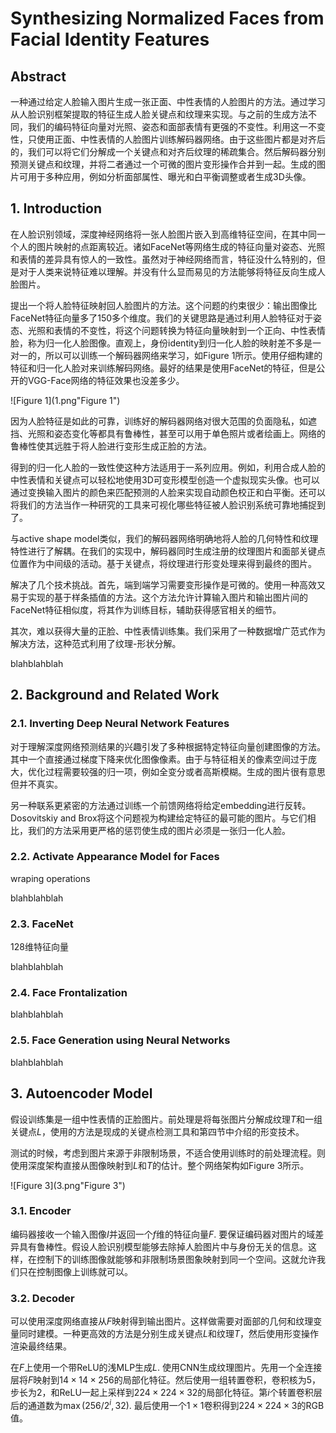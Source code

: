 # Synthesizing Normalized Faces from Facial Identity Features

## Abstract

一种通过给定人脸输入图片生成一张正面、中性表情的人脸图片的方法。通过学习从人脸识别框架提取的特征生成人脸关键点和纹理来实现。与之前的生成方法不同，我们的编码特征向量对光照、姿态和面部表情有更强的不变性。利用这一不变性，只使用正面、中性表情的人脸图片训练解码器网络。由于这些图片都是对齐后的，我们可以将它们分解成一个关键点和对齐后纹理的稀疏集合。然后解码器分别预测关键点和纹理，并将二者通过一个可微的图片变形操作合并到一起。生成的图片可用于多种应用，例如分析面部属性、曝光和白平衡调整或者生成3D头像。



## 1. Introduction

在人脸识别领域，深度神经网络将一张人脸图片嵌入到高维特征空间，在其中同一个人的图片映射的点距离较近。诸如FaceNet等网络生成的特征向量对姿态、光照和表情的差异具有惊人的一致性。虽然对于神经网络而言，特征没什么特别的，但是对于人类来说特征难以理解。并没有什么显而易见的方法能够将特征反向生成人脸图片。

提出一个将人脸特征映射回人脸图片的方法。这个问题的约束很少：输出图像比FaceNet特征向量多了150多个维度。我们的关键思路是通过利用人脸特征对于姿态、光照和表情的不变性，将这个问题转换为特征向量映射到一个正向、中性表情脸，称为归一化人脸图像。直观上，身份identity到归一化人脸的映射差不多是一对一的，所以可以训练一个解码器网络来学习，如Figure 1所示。使用仔细构建的特征和归一化人脸对来训练解码网络。最好的结果是使用FaceNet的特征，但是公开的VGG-Face网络的特征效果也没差多少。

![Figure 1](1.png"Figure 1")

因为人脸特征是如此的可靠，训练好的解码器网络对很大范围的负面隐私，如遮挡、光照和姿态变化等都具有鲁棒性，甚至可以用于单色照片或者绘画上。网络的鲁棒性使其远胜于将人脸进行变形生成正脸的方法。

得到的归一化人脸的一致性使这种方法适用于一系列应用。例如，利用合成人脸的中性表情和关键点可以轻松地使用3D可变形模型创造一个虚拟现实头像。也可以通过变换输入图片的颜色来匹配预测的人脸来实现自动颜色校正和白平衡。还可以将我们的方法当作一种研究的工具来可视化哪些特征被人脸识别系统可靠地捕捉到了。

与active shape model类似，我们的解码器网络明确地将人脸的几何特性和纹理特性进行了解耦。在我们的实现中，解码器同时生成注册的纹理图片和面部关键点位置作为中间级的活动。基于关键点，将纹理进行形变处理来得到最终的图片。

解决了几个技术挑战。首先，端到端学习需要变形操作是可微的。使用一种高效又易于实现的基于样条插值的方法。这个方法允许计算输入图片和输出图片间的FaceNet特征相似度，将其作为训练目标，辅助获得感官相关的细节。

其次，难以获得大量的正脸、中性表情训练集。我们采用了一种数据增广范式作为解决方法，这种范式利用了纹理-形状分解。

blahblahblah



## 2. Background and Related Work

### 2.1. Inverting Deep Neural Network Features

对于理解深度网络预测结果的兴趣引发了多种根据特定特征向量创建图像的方法。其中一个直接通过梯度下降来优化图像像素。由于与特征相关的像素空间过于庞大，优化过程需要较强的归一项，例如全变分或者高斯模糊。生成的图片很有意思但并不真实。

另一种联系更紧密的方法通过训练一个前馈网络将给定embedding进行反转。Dosovitskiy and Brox将这个问题视为构建给定特征的最可能的图片。与它们相比，我们的方法采用更严格的惩罚使生成的图片必须是一张归一化人脸。



### 2.2. Activate Appearance Model for Faces

wraping operations

blahblahblah



### 2.3. FaceNet

128维特征向量 

blahblahblah



### 2.4. Face Frontalization

blahblahblah



### 2.5. Face Generation using Neural Networks

blahblahblah



## 3. Autoencoder Model

假设训练集是一组中性表情的正脸图片。前处理是将每张图片分解成纹理$T$和一组关键点$L$，使用的方法是现成的关键点检测工具和第四节中介绍的形变技术。

测试的时候，考虑到图片来源于非限制场景，不适合使用训练时的前处理流程。则使用深度架构直接从图像映射到$L$和$T$的估计。整个网络架构如Figure 3所示。

![Figure 3](3.png"Figure 3")

### 3.1. Encoder

编码器接收一个输入图像$I$并返回一个$f$维的特征向量$F$. 要保证编码器对图片的域差异具有鲁棒性。假设人脸识别模型能够去除掉人脸图片中与身份无关的信息。这样，在控制下的训练图像就能够和非限制场景图象映射到同一个空间。这就允许我们只在控制图像上训练就可以。

### 3.2. Decoder

可以使用深度网络直接从$F$映射得到输出图片。这样做需要对面部的几何和纹理变量同时建模。一种更高效的方法是分别生成关键点$L$和纹理$T$，然后使用形变操作渲染最终结果。

在$F$上使用一个带ReLU的浅MLP生成$L$. 使用CNN生成纹理图片。先用一个全连接层将$F$映射到$14\times 14\times 256$的局部化特征。然后使用一组转置卷积，卷积核为5，步长为2，和ReLU一起上采样到$224\times 224\times 32$的局部化特征。第$i$个转置卷积层后的通道数为$\max(256/2^i,32)$. 最后使用一个$1\times 1$卷积得到$224\times 224\times 3$的RGB值。

